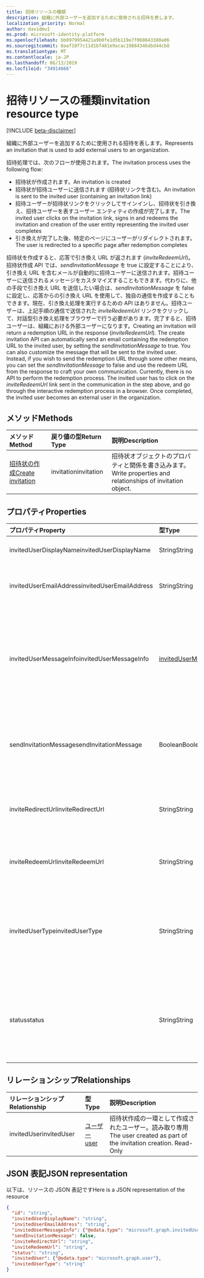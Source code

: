 ```yaml
---
title: 招待リソースの種類
description: 組織に外部ユーザーを追加するために使用される招待を表します。
localization_priority: Normal
author: davidmu1
ms.prod: microsoft-identity-platform
ms.openlocfilehash: bb0979954421a9b0fe1d5b119e7f060843380a06
ms.sourcegitcommit: 8aaf10f7c11d1bf481e9acac19884346dbd44cb8
ms.translationtype: MT
ms.contentlocale: ja-JP
ms.lasthandoff: 06/13/2019
ms.locfileid: "34914666"
---
```

# <a name="invitation-resource-type"></a><span data-ttu-id="b3ebf-103">招待リソースの種類</span><span class="sxs-lookup"><span data-stu-id="b3ebf-103">invitation resource type</span></span>

[!INCLUDE [beta-disclaimer](../../includes/beta-disclaimer.md)]

<span data-ttu-id="b3ebf-104">組織に外部ユーザーを追加するために使用される招待を表します。</span><span class="sxs-lookup"><span data-stu-id="b3ebf-104">Represents an invitation that is used to add external users to an organization.</span></span> 

<span data-ttu-id="b3ebf-105">招待処理では、次のフローが使用されます。</span><span class="sxs-lookup"><span data-stu-id="b3ebf-105">The invitation process uses the following flow:</span></span>

* <span data-ttu-id="b3ebf-106">招待状が作成されます。</span><span class="sxs-lookup"><span data-stu-id="b3ebf-106">An invitation is created</span></span>
* <span data-ttu-id="b3ebf-107">招待状が招待ユーザーに送信されます (招待状リンクを含む)。</span><span class="sxs-lookup"><span data-stu-id="b3ebf-107">An invitation is sent to the invited user (containing an invitation link)</span></span>
* <span data-ttu-id="b3ebf-108">招待ユーザーが招待状リンクをクリックしてサインインし、招待状を引き換え、招待ユーザーを表すユーザー エンティティの作成が完了します。</span><span class="sxs-lookup"><span data-stu-id="b3ebf-108">The invited user clicks on the invitation link, signs in and redeems the invitation and creation of the user entity representing the invited user completes</span></span>
* <span data-ttu-id="b3ebf-109">引き換えが完了した後、特定のページにユーザーがリダイレクトされます。</span><span class="sxs-lookup"><span data-stu-id="b3ebf-109">The user is redirected to a specific page after redemption completes</span></span>

<span data-ttu-id="b3ebf-p101">招待状を作成すると、応答で引き換え URL が返されます (*inviteRedeemUrl*)。招待状作成 API では、*sendInvitationMessage* を true に設定することにより、引き換え URL を含むメールが自動的に招待ユーザーに送信されます。招待ユーザーに送信されるメッセージをカスタマイズすることもできます。代わりに、他の手段で引き換え URL を送信したい場合は、*sendInvitationMessage* を false に設定し、応答からの引き換え URL を使用して、独自の通信を作成することもできます。現在、引き換え処理を実行するための API はありません。招待ユーザーは、上記手順の通信で送信された *inviteRedeemUrl* リンクをクリックして、対話型引き換え処理をブラウザーで行う必要があります。完了すると、招待ユーザーは、組織における外部ユーザーになります。</span><span class="sxs-lookup"><span data-stu-id="b3ebf-p101">Creating an invitation will return a redemption URL in the response (*inviteRedeemUrl*). The create invitation API can automatically send an email containing the redemption URL to the invited user, by setting the *sendInvitationMessage* to true. You can also customize the message that will be sent to the invited user. Instead, if you wish to send the redemption URL through some other means, you can set the *sendInvitationMessage* to false and use the redeem URL from the response to craft your own communication. Currently, there is no API to perform the redemption process. The invited user has to click on the *inviteRedeemUrl* link sent in the communication in the step above, and go through the interactive redemption process in a browser. Once completed, the invited user becomes an external user in the organization.</span></span>


## <a name="methods"></a><span data-ttu-id="b3ebf-117">メソッド</span><span class="sxs-lookup"><span data-stu-id="b3ebf-117">Methods</span></span>
| <span data-ttu-id="b3ebf-118">メソッド</span><span class="sxs-lookup"><span data-stu-id="b3ebf-118">Method</span></span>       | <span data-ttu-id="b3ebf-119">戻り値の型</span><span class="sxs-lookup"><span data-stu-id="b3ebf-119">Return Type</span></span>  |<span data-ttu-id="b3ebf-120">説明</span><span class="sxs-lookup"><span data-stu-id="b3ebf-120">Description</span></span>|
|:---------------|:--------|:----------|
|[<span data-ttu-id="b3ebf-121">招待状の作成</span><span class="sxs-lookup"><span data-stu-id="b3ebf-121">Create invitation</span></span>](../api/invitation-post.md) | <span data-ttu-id="b3ebf-122">invitation</span><span class="sxs-lookup"><span data-stu-id="b3ebf-122">invitation</span></span> | <span data-ttu-id="b3ebf-123">招待状オブジェクトのプロパティと関係を書き込みます。</span><span class="sxs-lookup"><span data-stu-id="b3ebf-123">Write properties and relationships of invitation object.</span></span>|

## <a name="properties"></a><span data-ttu-id="b3ebf-124">プロパティ</span><span class="sxs-lookup"><span data-stu-id="b3ebf-124">Properties</span></span>
| <span data-ttu-id="b3ebf-125">プロパティ</span><span class="sxs-lookup"><span data-stu-id="b3ebf-125">Property</span></span>     | <span data-ttu-id="b3ebf-126">型</span><span class="sxs-lookup"><span data-stu-id="b3ebf-126">Type</span></span>   |<span data-ttu-id="b3ebf-127">説明</span><span class="sxs-lookup"><span data-stu-id="b3ebf-127">Description</span></span>|
|:---------------|:--------|:----------|
|<span data-ttu-id="b3ebf-128">invitedUserDisplayName</span><span class="sxs-lookup"><span data-stu-id="b3ebf-128">invitedUserDisplayName</span></span>|<span data-ttu-id="b3ebf-129">String</span><span class="sxs-lookup"><span data-stu-id="b3ebf-129">String</span></span>|<span data-ttu-id="b3ebf-130">招待されるユーザーの表示名。</span><span class="sxs-lookup"><span data-stu-id="b3ebf-130">The display name of the user being invited.</span></span>|
|<span data-ttu-id="b3ebf-131">invitedUserEmailAddress</span><span class="sxs-lookup"><span data-stu-id="b3ebf-131">invitedUserEmailAddress</span></span>|<span data-ttu-id="b3ebf-132">String</span><span class="sxs-lookup"><span data-stu-id="b3ebf-132">String</span></span>|<span data-ttu-id="b3ebf-p102">招待されるユーザーのメール アドレス。必須。</span><span class="sxs-lookup"><span data-stu-id="b3ebf-p102">The email address of the user being invited. Required.</span></span>|
|<span data-ttu-id="b3ebf-135">invitedUserMessageInfo</span><span class="sxs-lookup"><span data-stu-id="b3ebf-135">invitedUserMessageInfo</span></span>|[<span data-ttu-id="b3ebf-136">invitedUserMessageInfo</span><span class="sxs-lookup"><span data-stu-id="b3ebf-136">invitedUserMessageInfo</span></span>](invitedusermessageinfo.md)|<span data-ttu-id="b3ebf-137">メッセージ テキスト、言語、および cc 受信者リストのカスタマイズなど、招待ユーザーに送信されるメッセージの追加構成。</span><span class="sxs-lookup"><span data-stu-id="b3ebf-137">Additional configuration for the message being sent to the invited user, including customizing message text, language and cc recipient list.</span></span>|
|<span data-ttu-id="b3ebf-138">sendInvitationMessage</span><span class="sxs-lookup"><span data-stu-id="b3ebf-138">sendInvitationMessage</span></span>|<span data-ttu-id="b3ebf-139">Boolean</span><span class="sxs-lookup"><span data-stu-id="b3ebf-139">Boolean</span></span>|<span data-ttu-id="b3ebf-p103">招待されるユーザーにメールを送信するかどうかを示します。既定値は false です。</span><span class="sxs-lookup"><span data-stu-id="b3ebf-p103">Indicates whether an email should be sent to the user being invited or not. The default is false.</span></span>|
|<span data-ttu-id="b3ebf-142">inviteRedirectUrl</span><span class="sxs-lookup"><span data-stu-id="b3ebf-142">inviteRedirectUrl</span></span>|<span data-ttu-id="b3ebf-143">String</span><span class="sxs-lookup"><span data-stu-id="b3ebf-143">String</span></span>|<span data-ttu-id="b3ebf-p104">招待状が引き換えられるとにユーザーがリダイレクトされる URL。必須。</span><span class="sxs-lookup"><span data-stu-id="b3ebf-p104">The URL user should be redirected to once the invitation is redeemed. Required.</span></span>|
|<span data-ttu-id="b3ebf-146">inviteRedeemUrl</span><span class="sxs-lookup"><span data-stu-id="b3ebf-146">inviteRedeemUrl</span></span>|<span data-ttu-id="b3ebf-147">String</span><span class="sxs-lookup"><span data-stu-id="b3ebf-147">String</span></span>|<span data-ttu-id="b3ebf-p105">ユーザーが招待状の引き換えに使用できる URL。読み取り専用</span><span class="sxs-lookup"><span data-stu-id="b3ebf-p105">The URL user can use to redeem his invitation. Read-Only</span></span>|
|<span data-ttu-id="b3ebf-150">invitedUserType</span><span class="sxs-lookup"><span data-stu-id="b3ebf-150">invitedUserType</span></span>|<span data-ttu-id="b3ebf-151">String</span><span class="sxs-lookup"><span data-stu-id="b3ebf-151">String</span></span>|<span data-ttu-id="b3ebf-p106">招待されるユーザーの userType。既定では Guest です。会社の管理者は、Member として招待できます。</span><span class="sxs-lookup"><span data-stu-id="b3ebf-p106">The userType of the user being invited. By default, this is Guest. You can invite as Member if you're are company administrator.</span></span> |
|<span data-ttu-id="b3ebf-155">status</span><span class="sxs-lookup"><span data-stu-id="b3ebf-155">status</span></span>|<span data-ttu-id="b3ebf-156">String</span><span class="sxs-lookup"><span data-stu-id="b3ebf-156">String</span></span>|<span data-ttu-id="b3ebf-p107">招待の状態。可能な値:PendingAcceptance、Completed、InProgress、および Error</span><span class="sxs-lookup"><span data-stu-id="b3ebf-p107">The status of the invitation. Possible values: PendingAcceptance, Completed, InProgress, and Error</span></span>|

## <a name="relationships"></a><span data-ttu-id="b3ebf-159">リレーションシップ</span><span class="sxs-lookup"><span data-stu-id="b3ebf-159">Relationships</span></span>
| <span data-ttu-id="b3ebf-160">リレーションシップ</span><span class="sxs-lookup"><span data-stu-id="b3ebf-160">Relationship</span></span> | <span data-ttu-id="b3ebf-161">型</span><span class="sxs-lookup"><span data-stu-id="b3ebf-161">Type</span></span>   |<span data-ttu-id="b3ebf-162">説明</span><span class="sxs-lookup"><span data-stu-id="b3ebf-162">Description</span></span>|
|:---------------|:--------|:----------|
|<span data-ttu-id="b3ebf-163">invitedUser</span><span class="sxs-lookup"><span data-stu-id="b3ebf-163">invitedUser</span></span>|[<span data-ttu-id="b3ebf-164">ユーザー</span><span class="sxs-lookup"><span data-stu-id="b3ebf-164">user</span></span>](user.md)|<span data-ttu-id="b3ebf-p108">招待状作成の一環として作成されたユーザー。読み取り専用</span><span class="sxs-lookup"><span data-stu-id="b3ebf-p108">The user created as part of the invitation creation. Read-Only</span></span>|

## <a name="json-representation"></a><span data-ttu-id="b3ebf-167">JSON 表記</span><span class="sxs-lookup"><span data-stu-id="b3ebf-167">JSON representation</span></span>
<span data-ttu-id="b3ebf-168">以下は、リソースの JSON 表記です</span><span class="sxs-lookup"><span data-stu-id="b3ebf-168">Here is a JSON representation of the resource</span></span>

<!-- 
{ 
    "blockType": "resource",
    "keyProperty":"id",
    "@odata.type": "microsoft.graph.invitation", 
    "optionalProperties": [
        "invitedUser"
     ],
    "baseType": "microsoft.graph.entity"
} 
-->
```json
{
  "id": "string",
  "invitedUserDisplayName": "string",
  "invitedUserEmailAddress": "string",
  "invitedUserMessageInfo": {"@odata.type": "microsoft.graph.invitedUserMessageInfo"},
  "sendInvitationMessage": false,
  "inviteRedirectUrl": "string",
  "inviteRedeemUrl": "string",
  "status": "string",
  "invitedUser": {"@odata.type": "microsoft.graph.user"},
  "invitedUserType": "string"
}
```


<!-- uuid: 8fcb5dbc-d5aa-4681-8e31-b001d5168d79
2016-22-25 14:57:30 UTC -->
<!--
{
  "type": "#page.annotation",
  "description": "invitation resource",
  "keywords": "",
  "section": "documentation",
  "tocPath": "",
  "suppressions": []
}
-->

